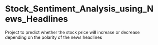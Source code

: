 # Stock_Sentiment_Analysis_using_News_Headlines
Project to predict whether the stock price will increase or decrease depending on the polarity of the news headlines
